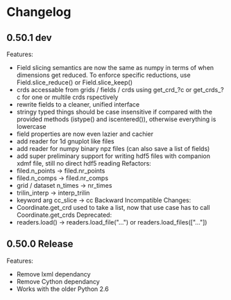 # Changelog

## 0.50.1 dev
Features:
  - Field slicing semantics are now the same as numpy in terms of when dimensions get reduced. To enforce specific reductions, use Field.slice_reduce() or Field.slice_keep()
  - crds accessable from grids / fields / crds using get_crd_?c or get_crds_?c for one or multile crds rspectively
  - rewrite fields to a cleaner, unified interface
  - stringy typed things should be case insensitive if compared with the provided methods (istype() and iscentered()), otherwise everything is lowercase
  - field properties are now even lazier and cachier
  - add reader for 1d gnuplot like files
  - add reader for numpy binary npz files (can also save a list of fields)
  - add super preliminary support for writing hdf5 files with companion xdmf file, still no direct hdf5 reading
Refactors:
  - filed.n_points -> filed.nr_points
  - filed.n_comps -> filed.nr_comps
  - grid / dataset n_times -> nr_times
  - trilin_interp -> interp_trilin
  - keyword arg cc_slice -> cc
Backward Incompatible Changes:
  - Coordinate.get_crd used to take a list, now that use case has to call Coordinate.get_crds
Deprecated:
  - readers.load() -> readers.load_file("...") or readers.load_files(["..."])

## 0.50.0 Release
Features:
  - Remove lxml dependancy
  - Remove Cython dependancy
  - Works with the older Python 2.6
